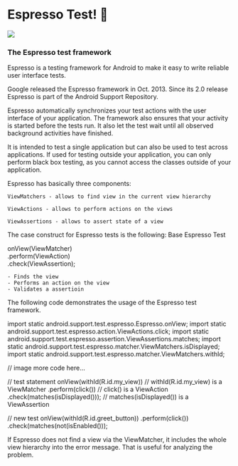 # Espresso Test! 🙂
![](https://miro.medium.com/max/568/1*_WLedJyydVmup2Sh3v2J5g.jpeg)

###  The Espresso test framework

Espresso is a testing framework for Android to make it easy to write reliable user interface tests.

Google released the Espresso framework in Oct. 2013. Since its 2.0 release Espresso is part of the Android Support Repository.

Espresso automatically synchronizes your test actions with the user interface of your application. The framework also ensures that your activity is started before the tests run. It also let the test wait until all observed background activities have finished.

It is intended to test a single application but can also be used to test across applications. If used for testing outside your application, you can only perform black box testing, as you cannot access the classes outside of your application.

Espresso has basically three components:

    ViewMatchers - allows to find view in the current view hierarchy

    ViewActions - allows to perform actions on the views

    ViewAssertions - allows to assert state of a view

The case construct for Espresso tests is the following:
Base Espresso Test

onView(ViewMatcher)       
 .perform(ViewAction)     
   .check(ViewAssertion); 

	- Finds the view
	- Performs an action on the view
	- Validates a assertioin

The following code demonstrates the usage of the Espresso test framework.

import static android.support.test.espresso.Espresso.onView;
import static android.support.test.espresso.action.ViewActions.click;
import static android.support.test.espresso.assertion.ViewAssertions.matches;
import static android.support.test.espresso.matcher.ViewMatchers.isDisplayed;
import static android.support.test.espresso.matcher.ViewMatchers.withId;

// image more code here...

// test statement
onView(withId(R.id.my_view))            // withId(R.id.my_view) is a ViewMatcher
        .perform(click())               // click() is a ViewAction
        .check(matches(isDisplayed())); // matches(isDisplayed()) is a ViewAssertion

// new test
onView(withId(R.id.greet_button))
.perform(click())
.check(matches(not(isEnabled()));

If Espresso does not find a view via the ViewMatcher, it includes the whole view hierarchy into the error message. That is useful for analyzing the problem.
